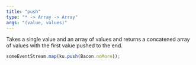 ```yaml
---
title: "push"
type: "* -> Array -> Array"
args: "(value, values)"
---
```


Takes a single value and an array of values and returns a concatened
array of values with the first value pushed to the end.

```javascript
someEventStream.map(ku.push(Bacon.noMore));
```